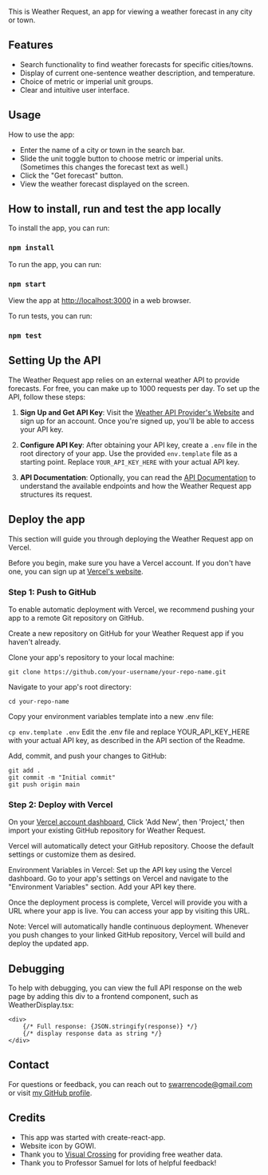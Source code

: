 This is Weather Request, an app for viewing a weather forecast in any city or town.

## Features

- Search functionality to find weather forecasts for specific cities/towns.
- Display of current one-sentence weather description, and temperature.
- Choice of metric or imperial unit groups.
- Clear and intuitive user interface.

## Usage

How to use the app:

- Enter the name of a city or town in the search bar.
- Slide the unit toggle button to choose metric or imperial units. (Sometimes this changes the forecast text as well.) 
- Click the "Get forecast" button.
- View the weather forecast displayed on the screen.

## How to install, run and test the app locally

To install the app, you can run:

### `npm install`

To run the app, you can run:

### `npm start`

View the app at [http://localhost:3000](http://localhost:3000) in a web browser.

To run tests, you can run:

### `npm test`

## Setting Up the API

The Weather Request app relies on an external weather API to provide forecasts. For free, you can make up to 1000 requests per day. To set up the API, follow these steps:

1. **Sign Up and Get API Key**: Visit the [Weather API Provider's Website](https://www.visualcrossing.com/sign-up) and sign up for an account. Once you're signed up, you'll be able to access your API key.

2. **Configure API Key**: After obtaining your API key, create a `.env` file in the root directory of your app. Use the provided `env.template` file as a starting point. Replace `YOUR_API_KEY_HERE` with your actual API key.

3. **API Documentation**: Optionally, you can read the [API Documentation](https://www.visualcrossing.com/resources/documentation/weather-api/timeline-weather-api/) to understand the available endpoints and how the Weather Request app structures its request.

## Deploy the app

This section will guide you through deploying the Weather Request app on Vercel.

Before you begin, make sure you have a Vercel account. If you don't have one, you can sign up at [Vercel's website](https://vercel.com/).

### Step 1: Push to GitHub

To enable automatic deployment with Vercel, we recommend pushing your app to a remote Git repository on GitHub.

Create a new repository on GitHub for your Weather Request app if you haven't already.

Clone your app's repository to your local machine:

`git clone https://github.com/your-username/your-repo-name.git`

Navigate to your app's root directory:

`cd your-repo-name`

Copy your environment variables template into a new .env file:

`cp env.template .env`
Edit the .env file and replace YOUR_API_KEY_HERE with your actual API key, as described in the API section of the Readme.

Add, commit, and push your changes to GitHub:

```
git add .
git commit -m "Initial commit"
git push origin main
```

### Step 2: Deploy with Vercel

On your [Vercel account dashboard](https://vercel.com/dashboard), Click 'Add New', then 'Project,' then import your existing GitHub repository for Weather Request.

Vercel will automatically detect your GitHub repository. Choose the default settings or customize them as desired. 

Environment Variables in Vercel:
Set up the API key using the Vercel dashboard. Go to your app's settings on Vercel and navigate to the "Environment Variables" section. Add your API key there.

Once the deployment process is complete, Vercel will provide you with a URL where your app is live. You can access your app by visiting this URL.

Note: Vercel will automatically handle continuous deployment. Whenever you push changes to your linked GitHub repository, Vercel will build and deploy the updated app.

## Debugging

To help with debugging, you can view the full API response on the web page by adding this div to a frontend component, such as WeatherDisplay.tsx:

```
<div>
    {/* Full response: {JSON.stringify(response)} */}
    {/* display response data as string */}
</div>
```

## Contact

For questions or feedback, you can reach out to [swarrencode@gmail.com](mailto:swarrencode@gmail.com) or visit [my GitHub profile](https://github.com/sarahcode2112).

## Credits

- This app was started with create-react-app.
- Website icon by GOWI.
- Thank you to [Visual Crossing](visualcrossing.com) for providing free weather data.
- Thank you to Professor Samuel for lots of helpful feedback!
